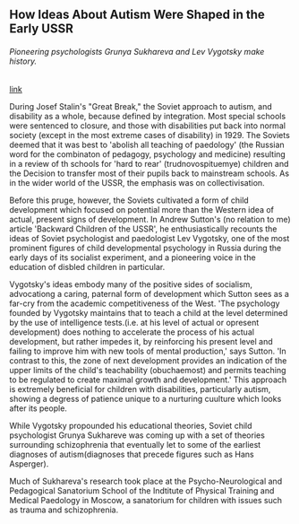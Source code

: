 ## How Ideas About Autism Were Shaped in the Early USSR

###### Pioneering psychologists Grunya Sukhareva and Lev Vygotsky make history.

[link](https://www.psychologytoday.com/intl/blog/politics-and-disability/202101/how-ideas-about-autism-were-shaped-in-the-early-ussr)

During Josef Stalin's "Great Break," the Soviet approach to autism, and disability as a whole, because defined by integration. Most special schools were sentenced to closure, and those with disabilities put back into normal society (except in the most extreme cases of disability) in 1929. The Soviets deemed that it was best to 'abolish all teaching of paedology' (the Russian word for the combinaton of pedagogy, psychology and medicine) resulting in a review of th schools for 'hard to rear' (trudnovospituemye) children and the Decision to transfer most of their pupils back to mainstream schools. As in the wider world of the USSR, the emphasis was on collectivisation.

Before this pruge, however, the Soviets cultivated a form of child development which focused on potential more than the Western idea of actual, present signs of development. In Andrew Sutton's (no relation to me) article 'Backward Children of the USSR', he enthusiastically recounts the ideas of Soviet psychologist and paedologist Lev Vygotsky, one of the most prominent figures of child developmental psychology in Russia during the early days of its socialist experiment, and a pioneering voice in the education of disbled children in particular.

Vygotsky's ideas embody many of the positive sides of socialism, advocationg a caring, paternal form of development which Sutton sees as a far-cry from the academic competitiveness of the West. 'The psychology founded by Vygotsky maintains that to teach a child at the level determined by the use of intelligence tests.(i.e. at his level of actual or opresent development) does nothing to accelerate the process of his actual development, but rather impedes it, by reinforcing his present level and failing to improve him with new tools of mental production,' says Sutton. 'In contrast to this, the zone of next development provides an indication of the upper limits of the child's teachability (obuchaemost) and permits teaching to be regulated to create maximal growth and development.' This approach is extremely beneficial for children with disabilities, particularly autism, showing a degress of patience unique to a nurturing cuulture which looks after its people.

While Vygotsky propounded his educational theories, Soviet child psychologist Grunya Sukhareve was coming up with a set of theories surrounding schizophrenia that eventually let to some of the earliest diagnoses of autism(diagnoses that precede figures such as Hans Asperger).

Much of Sukhareva's research took place at the Psycho-Neurological and Pedagogical Sanatorium School of the Indtitute of Physical Training and Medical Paedology in Moscow, a sanatorium for children with issues such as trauma and schizophrenia.


